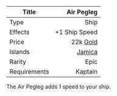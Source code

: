 |Title      | Air Pegleg             
|-|-:
|Type       | Ship                    
|Effects    |  +1 Ship Speed
|Price      | 22k [Gold](/gold.md)       
|Islands    | [Jamica](/islands/jamaica.md)        
|Rarity     | Epic                      
|Requirements| Kaptain

The Air Pegleg adds 1 speed to your ship. 


